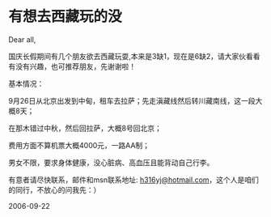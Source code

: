 # 有想去西藏玩的没

Dear all,

国庆长假期间有几个朋友欲去西藏玩耍,本来是3缺1，现在是6缺2，请大家伙看看有没有兴趣，也可推荐朋友，先谢谢啦！

基本情况：

9月26日从北京出发到中甸，租车去拉萨；先走滇藏线然后转川藏南线，这一段大概8天；

在那木错过中秋，然后回拉萨，大概8号回北京；

费用方面不算机票大概4000元，一路AA制；

男女不限，要求身体健康，没心脏病、高血压且能背动自己行李。


有意者请尽快联系，邮件和msn联系地址: h316yj@hotmail.com，这个人是咱们的同行，不放心的问我先：）


2006-09-22